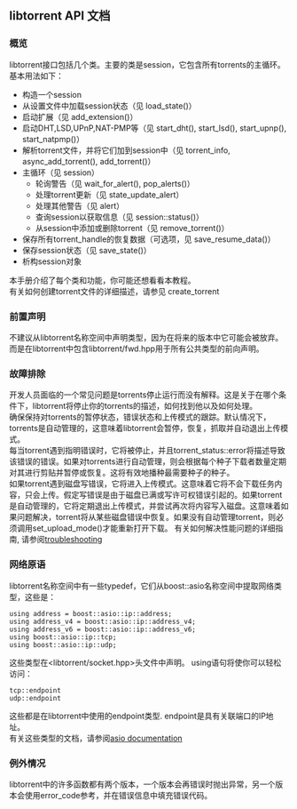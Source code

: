 ﻿## libtorrent API 文档
### 概览
libtorrent接口包括几个类。主要的类是session，它包含所有torrents的主循环。  
基本用法如下：
- 构造一个session
- 从设置文件中加载session状态（见 load_state()）
- 启动扩展（见 add_extension()）
- 启动DHT,LSD,UPnP,NAT-PMP等（见 start_dht(), start_lsd(), start_upnp(), start_natpmp()）
- 解析torrent文件，并将它们加到session中（见 torrent_info, async_add_torrent(), add_torrent()）
- 主循环（见 session）
    - 轮询警告（见 wait_for_alert(), pop_alerts()）
    - 处理torrent更新（见 state_update_alert）
    - 处理其他警告（见 alert）
    - 查询session以获取信息（见 session::status()）
    - 从session中添加或删除torrent（见 remove_torrent()）
- 保存所有torrent_handle的恢复数据（可选项，见 save_resume_data()）
- 保存session状态（见 save_state()）
- 析构session对象  

本手册介绍了每个类和功能，你可能还想看看本教程。  
有关如何创建torrent文件的详细描述，请参见 create_torrent

### 前置声明
不建议从libtorrent名称空间中声明类型，因为在将来的版本中它可能会被放弃。而是在libtorrent中包含libtorrent/fwd.hpp用于所有公共类型的前向声明。

### 故障排除
开发人员面临的一个常见问题是torrents停止运行而没有解释。这是关于在哪个条件下，libtorrent将停止你的torrents的描述，如何找到他以及如何处理。  
确保保持对torrents的暂停状态，错误状态和上传模式的跟踪。默认情况下，torrents是自动管理的，这意味着libtorrent会暂停，恢复，抓取并自动退出上传模式。  
每当torrent遇到指明错误时，它将被停止，并且torrent_status::error将描述导致该错误的错误。如果对torrents进行自动管理，则会根据每个种子下载者数量定期对其进行剪贴并暂停或恢复。这将有效地播种最需要种子的种子。  
如果torrent遇到磁盘写错误，它将进入上传模式。这意味着它将不会下载任务内容，只会上传。假定写错误是由于磁盘已满或写许可权错误引起的。如果torrent是自动管理的，它将定期退出上传模式，并尝试再次将内容写入磁盘。这意味着如果问题解决，torrent将从某些磁盘错误中恢复。如果没有自动管理torrent，则必须调用set_upload_mode()才能重新打开下载。
有关如何解决性能问题的详细指南, 请参阅[troubleshooting](troubleshooting.md)

### 网络原语
libtorrent名称空间中有一些typedef，它们从boost::asio名称空间中提取网络类型，这些是：
``` text
using address = boost::asio::ip::address;
using address_v4 = boost::asio::ip::address_v4;
using address_v6 = boost::asio::ip::address_v6;
using boost::asio::ip::tcp;
using boost::asio::ip::udp;
```
这些类型在<libtorrent/socket.hpp>头文件中声明。
using语句将使你可以轻松访问：
``` text
tcp::endpoint
udp::endpoint
```
这些都是在libtorrent中使用的endpoint类型. endpoint是具有关联端口的IP地址。  
有关这些类型的文档，请参阅[asio documentation](boost_asio.md)

### 例外情况
libtorrent中的许多函数都有两个版本，一个版本会再错误时抛出异常，另一个版本会使用error_code参考，并在错误信息中填充错误代码。